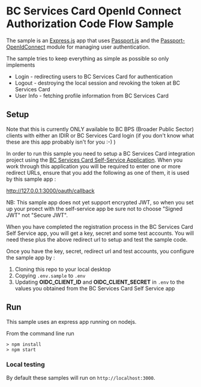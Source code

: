 # BC Services Card  OpenId Connect Authorization Code Flow Sample

The sample is an [Express.js](https://expressjs.com/) app that uses
[Passport.js](http://www.passportjs.org/) and the [Passport-OpenIdConnect](https://github.com/jaredhanson/passport-openidconnect)
module for managing user authentication.

The sample tries to keep everything as simple as possible so only
implements
* Login - redirecting users to BC Services Card for authentication
* Logout - destroying the local session and revoking the token at BC Services Card
* User Info - fetching profile information from BC Services Card

## Setup

Note that this is currently ONLY available to BC BPS (Broader Public Sector)  clients with either an IDIR or BC Services Card login (if you don't know what these are this app probably isn't for you :-) ) 

In order to run this sample you need to setup a BC Services Card integration project using the [BC Services Card Self-Service Application](https://sso-prod.pathfinder.gov.bc.ca/). When you work through this application you will be required to enter one or more redirect URLs, ensure that you add the following as one of them, it is used by this sample app :

http://127.0.0.1:3000/oauth/callback

NB: This sample app does not yet support encrypted JWT, so when you set up your proect with the self-service app be sure not to choose "Signed JWT" not "Secure JWT". 

When you have completed the registration process in the BC Services Card Self Service app, you will get a key, secret and some test accounts. You will need these plus the above redirect url to setup and test the sample code. 

Once you have the key, secret, redirect url and test accounts, you configure the sample app by :


1. Cloning this repo to your local desktop
2. Copying `.env.sample` to `.env` 
3. Updating  **OIDC_CLIENT_ID** and **OIDC_CLIENT_SECRET** in `.env` to the values you obtained from the BC Services Card Self Service app


## Run
This sample uses an express app running on nodejs.

From the command line run
```
> npm install
> npm start
```

### Local testing
By default these samples will run on `http://localhost:3000`.
